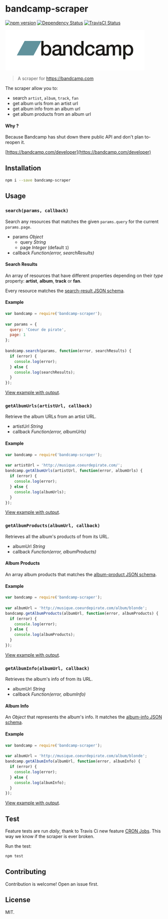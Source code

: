# bandcamp-scraper

[![npm version](https://badge.fury.io/js/bandcamp-scraper.svg)](https://badge.fury.io/js/bandcamp-scraper)
[![Dependency Status](https://gemnasium.com/masterT/bandcamp-scraper.svg)](https://gemnasium.com/masterT/bandcamp-scraper)
[![TravisCI Status](https://travis-ci.org/masterT/bandcamp-scraper.svg)](https://travis-ci.org/masterT/bandcamp-scraper)

[![Bandcamp Logo](assets/bandcamp.png)](https://bandcamp.com)

> A scraper for https://bandcamp.com

The scraper allow you to:

- search `artist`, `album`, `track`, `fan`
- get album urls from an artist url
- get album info from an album url
- get album products from an album url


#### Why ?

Because Bandcamp has shut down there public API and don't plan to-reopen it.

[https://bandcamp.com/developer](https://bandcamp.com/developer)


## Installation

```bash
npm i --save bandcamp-scraper
```

## Usage

### `search(params, callback)`

Search any resources that matches the given `params.query` for the current `params.page`.

- params *Object*
	- query *String*
	- page *Integer* (default `1`)
- callback *Function(error, searchResults)*

#### Search Results

An array of resources that have different properties depending on their _type_ property: **artist**, **album**, **track** or **fan**.

Every resource matches the [search-result JSON schema](/schemas/search-result.json).

#### Example

```js
var bandcamp = require('bandcamp-scraper');

var params = {
  query: 'Coeur de pirate',
  page: 1
};

bandcamp.search(params, function(error, searchResults) {
  if (error) {
    console.log(error);
  } else {
    console.log(searchResults);
  }
});
```

[View example with output](examples/search.js).


### `getAlbumUrls(artistUrl, callback)`

Retrieve the album URLs from an artist URL.

- artistUrl *String*
- callback *Function(error, albumUrls)*

#### Example

```js
var bandcamp = require('bandcamp-scraper');

var artistUrl = 'http://musique.coeurdepirate.com/';
bandcamp.getAlbumUrls(artistUrl, function(error, albumUrls) {
  if (error) {
    console.log(error);
  } else {
    console.log(albumUrls);
  }
});
```

[View example with output](examples/getAlbumUrls.js).


### `getAlbumProducts(albumUrl, callback)`

Retrieves all the album's products of from its URL.

- albumUrl *String*
- callback *Function(error, albumProducts)*

#### Album Products

An array album products that matches the [album-product JSON schema](/schemas/album-product.json).

#### Example

```js
var bandcamp = require('bandcamp-scraper');

var albumUrl = 'http://musique.coeurdepirate.com/album/blonde';
bandcamp.getAlbumProducts(albumUrl, function(error, albumProducts) {
  if (error) {
    console.log(error);
  } else {
    console.log(albumProducts);
  }
});
```

[View example with output](examples/getAlbumProducts.js).


### `getAlbumInfo(albumUrl, callback)`

Retrieves the album's info of from its URL.

- albumUrl *String*
- callback *Function(error, albumInfo)*

#### Album Info

An *Object* that represents the album's info. It matches the [album-info JSON schema](/schemas/album-info.json).

#### Example

```js
var bandcamp = require('bandcamp-scraper');

var albumUrl = 'http://musique.coeurdepirate.com/album/blonde';
bandcamp.getAlbumInfo(albumUrl, function(error, albumInfo) {
  if (error) {
    console.log(error);
  } else {
    console.log(albumInfo);
  }
});
```

[View example with output](examples/getAlbumInfo.js).


## Test

Feature tests are run _daily_, thank to Travis Ci new feature [CRON Jobs](https://docs.travis-ci.com/user/cron-jobs/). This way we know if the scraper is ever broken.

Run the test:

```bash
npm test
```


## Contributing

Contribution is welcome! Open an issue first.


## License

MIT.
